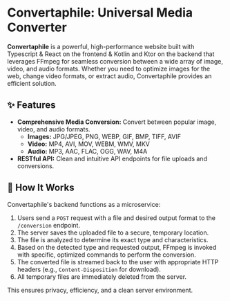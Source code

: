 # Convertaphile: Universal Media Converter

**Convertaphile** is a powerful, high-performance website built with Typescript & React on the frontend & Kotlin and Ktor on the backend that leverages FFmpeg for seamless conversion between a wide array of image, video, and audio formats. Whether you need to optimize images for the web, change video formats, or extract audio, Convertaphile provides an efficient solution.

## ✨ Features

- **Comprehensive Media Conversion:** Convert between popular image, video, and audio formats.
  - **Images:** JPG/JPEG, PNG, WEBP, GIF, BMP, TIFF, AVIF
  - **Video:** MP4, AVI, MOV, WEBM, WMV, MKV
  - **Audio:** MP3, AAC, FLAC, OGG, WAV, M4A
- **RESTful API:** Clean and intuitive API endpoints for file uploads and conversions.

## 🔗 How It Works

Convertaphile's backend functions as a microservice:

1. Users send a `POST` request with a file and desired output format to the `/conversion` endpoint.
2. The server saves the uploaded file to a secure, temporary location.
3. The file is analyzed to determine its exact type and characteristics.
4. Based on the detected type and requested output, FFmpeg is invoked with specific, optimized commands to perform the conversion.
5. The converted file is streamed back to the user with appropriate HTTP headers (e.g., `Content-Disposition` for download).
6. All temporary files are immediately deleted from the server.

This ensures privacy, efficiency, and a clean server environment.
